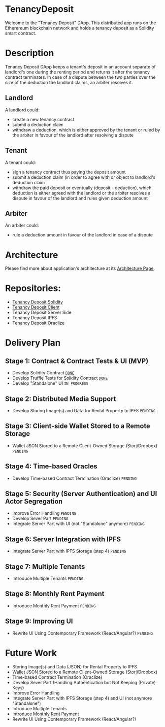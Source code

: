 # TenancyDeposit
Welcome to the "Tenancy Deposit" DApp. This distributed app runs on the Etherereum blockchain network and holds a tenancy deposit as a Solidity smart contract.

# Description
Tenancy Deposit DApp keeps a tenant's deposit in an account separate of landlord's one during the renting period and returns it after the tenancy contract terminates.
In case of a dispute between the two parties over the size of the deduction the landlord claims, an arbiter resolves it.

## Landlord
A landlord could:
* create a new tenancy contract
* submit a deduction claim
* withdraw a deduction, which is either approved by the tenant or ruled by the arbiter in favour of the landlord after resolving a dispute

## Tenant
A tenant could:
* sign a tenancy contract thus paying the deposit amount
* submit a deduction claim (in order to agree with or object to landlord's deduction claim
* withdraw the paid deposit or eventually (deposit - deduction), which deduction is either agreed with the landlord or the arbiter resolves a dispute in favour of the landlord and rules given deduction amount

## Arbiter
An arbiter could:
* rule a deduction amount in favour of the landlord in case of a dispute</li>

# Architecture
Please find more about application's architecture at its [Architecture Page](Architecture.md).

# Repositories:
* [Tenancy Deposit Solidity](https://github.com/nvasilev/tenancy-deposit-sol)
* [Tenancy Deposit Client](https://github.com/nvasilev/tenancy-deposit-client)
* Tenancy Deposit Server Side
* Tenancy Deposit IPFS
* Tenancy Deposit Oraclize

# Delivery Plan
## Stage 1: Contract & Contract Tests & UI (MVP)
* Develop Solidity Contract [`DONE`](https://github.com/nvasilev/tenancy-deposit-sol/blob/master/contracts/TenancyDeposit.sol)
* Develop Truffle Tests for Solidity Contract [`DONE`](https://github.com/nvasilev/tenancy-deposit-sol/blob/master/test/TestTenancyDeposit.js)
* Develop "Standalone" UI `IN PROGRESS`
## Stage 2: Distributed Media Support
* Develop Storing Image(s) and Data for Rental Property to IPFS `PENDING`
## Stage 3: Client-side Wallet Stored to a Remote Storage
* Wallet JSON Stored to a Remote Client-Owned Storage (Storj/Dropbox) `PENDING`
## Stage 4: Time-based Oracles
* Develop Time-based Contract Termination (Oraclize) `PENDING`
## Stage 5: Security (Server Authentication) and UI Actor Segregation
* Improve Error Handling `PENDING`
* Develop Sever Part `PENDING`
* Integrate Server Part with UI (not "Standalone" anymore) `PENDING`
## Stage 6: Server Integration with IPFS
* Integrate Server Part with IPFS Storage (step 4) `PENDING`
## Stage 7: Multiple Tenants
* Introduce Multiple Tenants `PENDING`
## Stage 8: Monthly Rent Payment
* Introduce Monthly Rent Payment `PENDING`
## Stage 9: Improving UI
* Rewrite UI Using Contemporary Framework (React/Angular?) `PENDING`

# Future Work
* Storing Image(s) and Data (JSON) for Rental Property to IPFS
* Wallet JSON Stored to a Remote Client-Owned Storage (Storj/Dropbox) 
* Time-based Contract Termination (Oraclize)
* Develop Sever Part (Handling Authentication but Not Keeping (Private) Keys)
* Improve Error Handling
* Integrate Server Part with IPFS Storage (step 4) and UI (not anymore "Standalone")
* Introduce Multiple Tenants
* Introduce Monthly Rent Payment
* Rewrite UI Using Contemporary Framework (React/Angular?)

